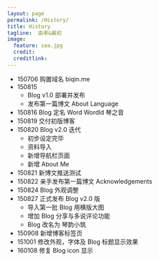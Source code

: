 ```yaml
---
layout: page
permalink: /History/  
title: History
tagline:  由来&最初 
image:
  feature: sea.jpg  
  credit:  
  creditlink:  
---
```


* 150706 购置域名 biqin.me
* 150815 
  * Blog v1.0 部署并发布
  * 发布第一篇博文 About Language
* 150816 Blog 定名 Word Wordld 琴之音
* 150819 交付初版博客
* 150820 Blog v2.0 迭代
  * 初步设定完毕
  * 资料导入 
  * 新增导航栏页面
  * 新增 About Me 
* 150821 新博文推送测试
* 150822 亲手发布第一篇博文 Acknowledgements
* 150824 Blog 外观调整
* 150827 正式发布 Blog v2.0 版
  * 导入第一批 Blog 用横版大图
  * 增加 Blog 分享与多说评论功能
  * Blog 改名为 琴韵小筑
* 150908 新增博客标签页
* 151001 修改外观，字体及 Blog 标题显示效果
* 160108 修复 Blog icon 显示
